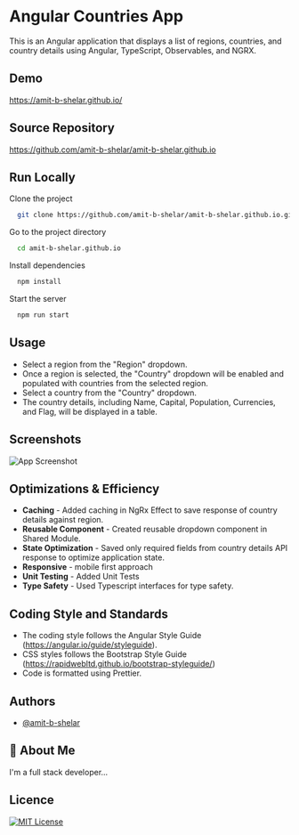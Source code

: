 # Angular Countries App

This is an Angular application that displays a list of regions, countries, and country details using Angular, TypeScript, Observables, and NGRX.

## Demo

https://amit-b-shelar.github.io/

## Source Repository

https://github.com/amit-b-shelar/amit-b-shelar.github.io

## Run Locally

Clone the project

```bash
  git clone https://github.com/amit-b-shelar/amit-b-shelar.github.io.git
```

Go to the project directory

```bash
  cd amit-b-shelar.github.io
```

Install dependencies

```bash
  npm install
```

Start the server

```bash
  npm run start
```

## Usage

- Select a region from the "Region" dropdown.
- Once a region is selected, the "Country" dropdown will be enabled and populated with countries from the selected region.
- Select a country from the "Country" dropdown.
- The country details, including Name, Capital, Population, Currencies, and Flag, will be displayed in a table.

## Screenshots

![App Screenshot](https://amit-b-shelar.github.io/assets/assessment.jpg)

## Optimizations & Efficiency

- **Caching** - Added caching in NgRx Effect to save response of country details against region.
- **Reusable Component** - Created reusable dropdown component in Shared Module.
- **State Optimization** - Saved only required fields from country details API response to optimize application state.
- **Responsive** - mobile first approach
- **Unit Testing** - Added Unit Tests
- **Type Safety** - Used Typescript interfaces for type safety.

## Coding Style and Standards

- The coding style follows the Angular Style Guide (https://angular.io/guide/styleguide).
- CSS styles follows the Bootstrap Style Guide (https://rapidwebltd.github.io/bootstrap-styleguide/)
- Code is formatted using Prettier.

## Authors

- [@amit-b-shelar](https://github.com/amit-b-shelar)

## 🚀 About Me

I'm a full stack developer...

## Licence

[![MIT License](https://img.shields.io/badge/License-MIT-green.svg)](https://choosealicense.com/licenses/mit/)
